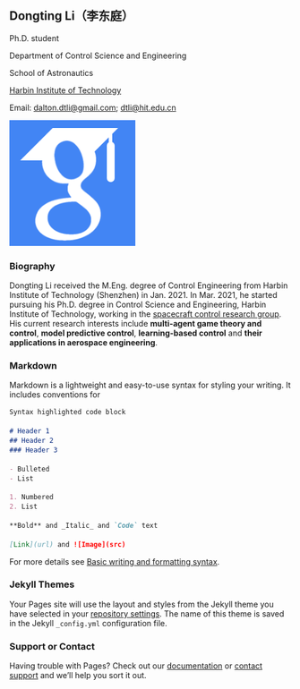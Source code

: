 ## Dongting Li（李东庭）

Ph.D. student

Department of Control Science and Engineering

School of Astronautics

[Harbin Institute of Technology](http://en.hit.edu.cn/)

Email: dalton.dtli@gmail.com; dtli@hit.edu.cn

![Google Scholar](https://github.com/dongtingli-hit/dongtingli.github.io/blob/gh-pages/google_scholar.png)

### Biography

Dongting Li received the M.Eng. degree of Control Engineering from Harbin Institute of Technology (Shenzhen) in Jan. 2021. In Mar. 2021, he started pursuing his Ph.D. degree in Control Science and Engineering, Harbin Institute of Technology, working in the [spacecraft control research group](http://homepage.hit.edu.cn/maguangfu). His current research interests include **multi-agent game theory and control**, **model predictive control**, **learning-based control** and **their applications in aerospace engineering**.


### Markdown

Markdown is a lightweight and easy-to-use syntax for styling your writing. It includes conventions for

```markdown
Syntax highlighted code block

# Header 1
## Header 2
### Header 3

- Bulleted
- List

1. Numbered
2. List

**Bold** and _Italic_ and `Code` text

[Link](url) and ![Image](src)
```

For more details see [Basic writing and formatting syntax](https://docs.github.com/en/github/writing-on-github/getting-started-with-writing-and-formatting-on-github/basic-writing-and-formatting-syntax).

### Jekyll Themes

Your Pages site will use the layout and styles from the Jekyll theme you have selected in your [repository settings](https://github.com/dtli94/dongtingli.github.io/settings/pages). The name of this theme is saved in the Jekyll `_config.yml` configuration file.

### Support or Contact

Having trouble with Pages? Check out our [documentation](https://docs.github.com/categories/github-pages-basics/) or [contact support](https://support.github.com/contact) and we’ll help you sort it out.
